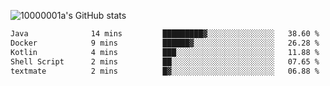 ![10000001a's GitHub stats](https://github-readme-stats.vercel.app/api?username=10000001a&show_icons=true&theme=onedark&count_private=true)

<!-- [![Top Langs](https://github-readme-stats.vercel.app/api/top-langs/?username=10000001a&layout=compact&theme=onedark&langs_count=5)](https://github.com/anuraghazra/github-readme-stats) -->
<!--
**10000001a/10000001a** is a ✨ _special_ ✨ repository because its `README.md` (this file) appears on your GitHub profile.

Here are some ideas to get you started:

- 🔭 I’m currently working on ...
- 🌱 I’m currently learning ...
- 👯 I’m looking to collaborate on ...
- 🤔 I’m looking for help with ...
- 💬 Ask me about ...
- 📫 How to reach me: ...
- 😄 Pronouns: ...
- ⚡ Fun fact: ...
-->

<!--START_SECTION:waka-->

```txt
Java              14 mins         █████████▓░░░░░░░░░░░░░░░   38.60 %
Docker            9 mins          ██████▓░░░░░░░░░░░░░░░░░░   26.28 %
Kotlin            4 mins          ███░░░░░░░░░░░░░░░░░░░░░░   11.88 %
Shell Script      2 mins          ██░░░░░░░░░░░░░░░░░░░░░░░   07.65 %
textmate          2 mins          █▓░░░░░░░░░░░░░░░░░░░░░░░   06.88 %
```

<!--END_SECTION:waka-->

